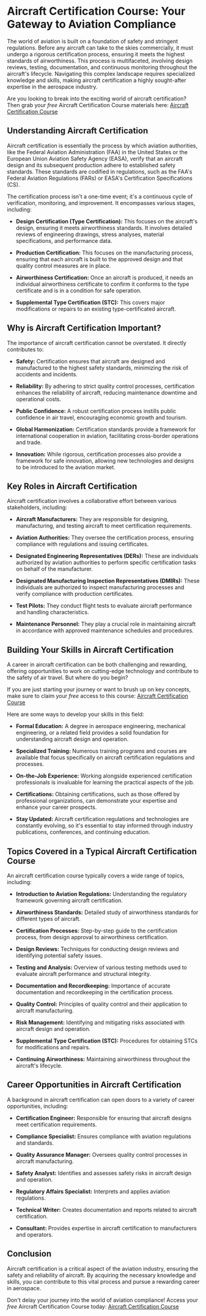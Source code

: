 # Aircraft Certification Course: Your Gateway to Aviation Compliance

The world of aviation is built on a foundation of safety and stringent regulations. Before any aircraft can take to the skies commercially, it must undergo a rigorous certification process, ensuring it meets the highest standards of airworthiness. This process is multifaceted, involving design reviews, testing, documentation, and continuous monitoring throughout the aircraft's lifecycle. Navigating this complex landscape requires specialized knowledge and skills, making aircraft certification a highly sought-after expertise in the aerospace industry.

Are you looking to break into the exciting world of aircraft certification? Then grab your *free* Aircraft Certification Course materials here: [Aircraft Certification Course](https://udemywork.com/aircraft-certification-course)

## Understanding Aircraft Certification

Aircraft certification is essentially the process by which aviation authorities, like the Federal Aviation Administration (FAA) in the United States or the European Union Aviation Safety Agency (EASA), verify that an aircraft design and its subsequent production adhere to established safety standards. These standards are codified in regulations, such as the FAA's Federal Aviation Regulations (FARs) or EASA's Certification Specifications (CS).

The certification process isn't a one-time event; it's a continuous cycle of verification, monitoring, and improvement. It encompasses various stages, including:

*   **Design Certification (Type Certification):** This focuses on the aircraft's design, ensuring it meets airworthiness standards. It involves detailed reviews of engineering drawings, stress analyses, material specifications, and performance data.

*   **Production Certification:** This focuses on the manufacturing process, ensuring that each aircraft is built to the approved design and that quality control measures are in place.

*   **Airworthiness Certification:** Once an aircraft is produced, it needs an individual airworthiness certificate to confirm it conforms to the type certificate and is in a condition for safe operation.

*   **Supplemental Type Certification (STC):** This covers major modifications or repairs to an existing type-certificated aircraft.

## Why is Aircraft Certification Important?

The importance of aircraft certification cannot be overstated. It directly contributes to:

*   **Safety:** Certification ensures that aircraft are designed and manufactured to the highest safety standards, minimizing the risk of accidents and incidents.

*   **Reliability:** By adhering to strict quality control processes, certification enhances the reliability of aircraft, reducing maintenance downtime and operational costs.

*   **Public Confidence:** A robust certification process instills public confidence in air travel, encouraging economic growth and tourism.

*   **Global Harmonization:** Certification standards provide a framework for international cooperation in aviation, facilitating cross-border operations and trade.

*   **Innovation:** While rigorous, certification processes also provide a framework for safe innovation, allowing new technologies and designs to be introduced to the aviation market.

## Key Roles in Aircraft Certification

Aircraft certification involves a collaborative effort between various stakeholders, including:

*   **Aircraft Manufacturers:** They are responsible for designing, manufacturing, and testing aircraft to meet certification requirements.

*   **Aviation Authorities:** They oversee the certification process, ensuring compliance with regulations and issuing certificates.

*   **Designated Engineering Representatives (DERs):** These are individuals authorized by aviation authorities to perform specific certification tasks on behalf of the manufacturer.

*   **Designated Manufacturing Inspection Representatives (DMIRs):** These individuals are authorized to inspect manufacturing processes and verify compliance with production certificates.

*   **Test Pilots:** They conduct flight tests to evaluate aircraft performance and handling characteristics.

*   **Maintenance Personnel:** They play a crucial role in maintaining aircraft in accordance with approved maintenance schedules and procedures.

## Building Your Skills in Aircraft Certification

A career in aircraft certification can be both challenging and rewarding, offering opportunities to work on cutting-edge technology and contribute to the safety of air travel. But where do you begin?

If you are just starting your journey or want to brush up on key concepts, make sure to claim your *free* access to this course: [Aircraft Certification Course](https://udemywork.com/aircraft-certification-course)

Here are some ways to develop your skills in this field:

*   **Formal Education:** A degree in aerospace engineering, mechanical engineering, or a related field provides a solid foundation for understanding aircraft design and operation.

*   **Specialized Training:** Numerous training programs and courses are available that focus specifically on aircraft certification regulations and processes.

*   **On-the-Job Experience:** Working alongside experienced certification professionals is invaluable for learning the practical aspects of the job.

*   **Certifications:** Obtaining certifications, such as those offered by professional organizations, can demonstrate your expertise and enhance your career prospects.

*   **Stay Updated:** Aircraft certification regulations and technologies are constantly evolving, so it's essential to stay informed through industry publications, conferences, and continuing education.

## Topics Covered in a Typical Aircraft Certification Course

An aircraft certification course typically covers a wide range of topics, including:

*   **Introduction to Aviation Regulations:** Understanding the regulatory framework governing aircraft certification.

*   **Airworthiness Standards:** Detailed study of airworthiness standards for different types of aircraft.

*   **Certification Processes:** Step-by-step guide to the certification process, from design approval to airworthiness certification.

*   **Design Reviews:** Techniques for conducting design reviews and identifying potential safety issues.

*   **Testing and Analysis:** Overview of various testing methods used to evaluate aircraft performance and structural integrity.

*   **Documentation and Recordkeeping:** Importance of accurate documentation and recordkeeping in the certification process.

*   **Quality Control:** Principles of quality control and their application to aircraft manufacturing.

*   **Risk Management:** Identifying and mitigating risks associated with aircraft design and operation.

*   **Supplemental Type Certification (STC):** Procedures for obtaining STCs for modifications and repairs.

*   **Continuing Airworthiness:** Maintaining airworthiness throughout the aircraft's lifecycle.

## Career Opportunities in Aircraft Certification

A background in aircraft certification can open doors to a variety of career opportunities, including:

*   **Certification Engineer:** Responsible for ensuring that aircraft designs meet certification requirements.

*   **Compliance Specialist:** Ensures compliance with aviation regulations and standards.

*   **Quality Assurance Manager:** Oversees quality control processes in aircraft manufacturing.

*   **Safety Analyst:** Identifies and assesses safety risks in aircraft design and operation.

*   **Regulatory Affairs Specialist:** Interprets and applies aviation regulations.

*   **Technical Writer:** Creates documentation and reports related to aircraft certification.

*   **Consultant:** Provides expertise in aircraft certification to manufacturers and operators.

## Conclusion

Aircraft certification is a critical aspect of the aviation industry, ensuring the safety and reliability of aircraft. By acquiring the necessary knowledge and skills, you can contribute to this vital process and pursue a rewarding career in aerospace.

Don't delay your journey into the world of aviation compliance! Access your *free* Aircraft Certification Course today: [Aircraft Certification Course](https://udemywork.com/aircraft-certification-course)

